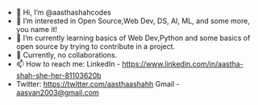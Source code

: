 - 👋 Hi, I’m @aasthashahcodes
- 👀 I’m interested in Open Source,Web Dev, DS, AI, ML, and some more, you name it! 
- 🌱 I’m currently learning basics of Web Dev,Python and some basics of open source by trying to contribute in a project.
- 💞 Currently, no collaborations.
- 📫 How to reach me: LinkedIn - https://www.linkedin.com/in/aastha-shah-she-her-81103620b 
- Twitter: https://twitter.com/aasthaashahh
                       Gmail - aasvan2003@gmail.com
<!---
aasthashahcodes/aasthashahcodes is a ✨ special ✨ repository because its `README.md` (this file) appears on your GitHub profile.
You can click the Preview link to take a look at your changes.
--->
